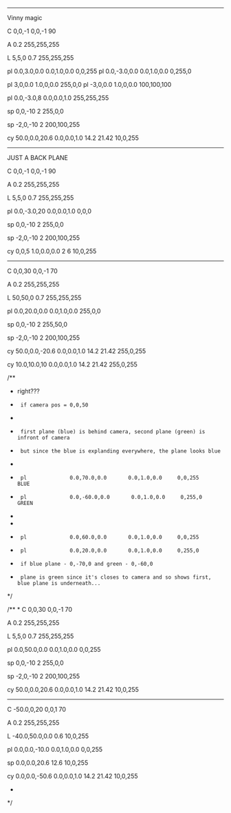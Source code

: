 

*******************************************
Vinny magic

C              0,0,-1      0,0,-1     90

A               0.2      255,255,255

L               5,5,0     0.7     255,255,255


pl              0.0,3.0,0.0       0.0,1.0,0.0     0,0,255 
pl              0.0,-3.0,0.0       0.0,1.0,0.0     0,255,0 

pl              3,0,0.0       1.0,0,0.0     255,0,0 
pl              -3,0,0.0       1.0,0,0.0     100,100,100 

pl              0.0,-3.0,8      0.0,0.0,1.0     255,255,255 

sp              0,0,-10       2     255,0,0

sp              -2,0,-10       2     200,100,255



cy              50.0,0.0,20.6       0.0,0.0,1.0     14.2     21.42       10,0,255


*******************************************

JUST A BACK PLANE

C              0,0,-1      0,0,-1     90

A               0.2      255,255,255

L               5,5,0     0.7     255,255,255


pl              0.0,-3.0,20      0.0,0.0,1.0     0,0,0

sp              0,0,-10       2     255,0,0

sp              -2,0,-10       2     200,100,255



cy              0,0,5       1.0,0.0,0.0     2     6       10,0,255
*******************************************



C              0,0,30      0,0,-1     70

A               0.2      255,255,255

L               50,50,0     0.7     255,255,255


pl              0.0,20.0,0.0       0.0,1.0,0.0     255,0,0

sp              0,0,-10       2     255,50,0

sp              -2,0,-10       2     200,100,255


cy              50.0,0.0,-20.6       0.0,0.0,1.0     14.2        21.42    255,0,255

cy              10.0,10.0,10       0.0,0.0,1.0     14.2    21.42       255,0,255







/**
 * 	right???
 * 		if camera pos = 0,0,50
 * 		
 * 		first plane (blue) is behind camera, second plane (green) is infront of camera
 * 		but since the blue is explanding everywhere, the plane looks blue
 * 
 * 		pl              0.0,70.0,0.0       0.0,1.0,0.0     0,0,255 		BLUE
 *		pl              0.0,-60.0,0.0       0.0,1.0,0.0     0,255,0 	GREEN
 *
 * 
 *		pl              0.0,60.0,0.0       0.0,1.0,0.0     0,0,255
 *		pl              0.0,20.0,0.0       0.0,1.0,0.0     0,255,0 
 * 		if blue plane - 0,-70,0 and green - 0,-60,0
 * 		plane is green since it's closes to camera and so shows first, blue plane is underneath...
 */


/**
 * 
		C              0,0,30      0,0,-1     70

A               0.2      255,255,255

L               5,5,0     0.7     255,255,255


pl              0.0,50.0,0.0       0.0,1.0,0.0     0,0,255

sp              0,0,-10       2     255,0,0

sp              -2,0,-10       2     200,100,255



cy              50.0,0.0,20.6       0.0,0.0,1.0     14.2            21.42       10,0,255

				

				
--------------------------------------------------------------------------------

C              -50.0,0,20      0,0,1     70

A               0.2      255,255,255

L              -40.0,50.0,0.0      0.6         10,0,255


pl              0.0,0.0,-10.0       0.0,1.0,0.0     0,0,255


sp              0.0,0.0,20.6        12.6            10,0,255


cy              0.0,0.0,-50.6       0.0,0.0,1.0     14.2            21.42       10,0,255

 * 
 */